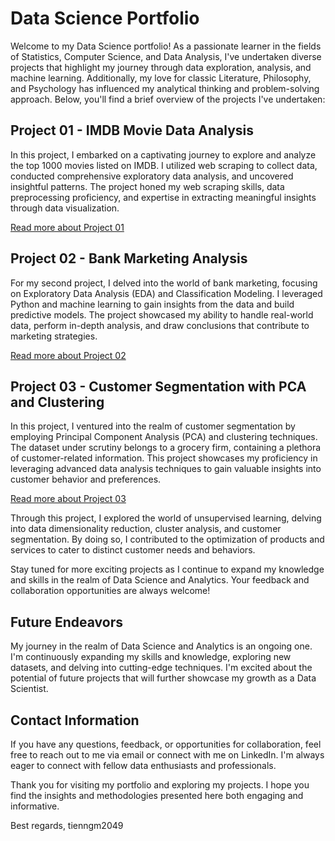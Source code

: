 # Data Science Portfolio

Welcome to my Data Science portfolio! As a passionate learner in the fields of Statistics, Computer Science, and Data Analysis, I've undertaken diverse projects that highlight my journey through data exploration, analysis, and machine learning. Additionally, my love for classic Literature, Philosophy, and Psychology has influenced my analytical thinking and problem-solving approach. Below, you'll find a brief overview of the projects I've undertaken:

## Project 01 - IMDB Movie Data Analysis

In this project, I embarked on a captivating journey to explore and analyze the top 1000 movies listed on IMDB. I utilized web scraping to collect data, conducted comprehensive exploratory data analysis, and uncovered insightful patterns. The project honed my web scraping skills, data preprocessing proficiency, and expertise in extracting meaningful insights through data visualization.

[Read more about Project 01](./Portfolio%20Project%2001%20-%20Web%20Scraping%20and%20Exploratory%20Data%20Analysis/README.md)

## Project 02 - Bank Marketing Analysis

For my second project, I delved into the world of bank marketing, focusing on Exploratory Data Analysis (EDA) and Classification Modeling. I leveraged Python and machine learning to gain insights from the data and build predictive models. The project showcased my ability to handle real-world data, perform in-depth analysis, and draw conclusions that contribute to marketing strategies.

[Read more about Project 02](./Portfolio%20Project%2002%20-%20Bank%20Marketing%20-%20Exploratory%20Data%20Analysis%2C%20and%20Classification%20Modeling/README.md)

## Project 03 - Customer Segmentation with PCA and Clustering

In this project, I ventured into the realm of customer segmentation by employing Principal Component Analysis (PCA) and clustering techniques. The dataset under scrutiny belongs to a grocery firm, containing a plethora of customer-related information. This project showcases my proficiency in leveraging advanced data analysis techniques to gain valuable insights into customer behavior and preferences.

[Read more about Project 03](https://github.com/tienngm2049/Portfolio-Projects/tree/main/Portfolio%20Project%2003%20-%20Customer%20Segmentation%20-%20PCA%20and%20Clustering)

Through this project, I explored the world of unsupervised learning, delving into data dimensionality reduction, cluster analysis, and customer segmentation. By doing so, I contributed to the optimization of products and services to cater to distinct customer needs and behaviors.

Stay tuned for more exciting projects as I continue to expand my knowledge and skills in the realm of Data Science and Analytics. Your feedback and collaboration opportunities are always welcome!

## Future Endeavors

My journey in the realm of Data Science and Analytics is an ongoing one. I'm continuously expanding my skills and knowledge, exploring new datasets, and delving into cutting-edge techniques. I'm excited about the potential of future projects that will further showcase my growth as a Data Scientist.

## Contact Information

If you have any questions, feedback, or opportunities for collaboration, feel free to reach out to me via email or connect with me on LinkedIn. I'm always eager to connect with fellow data enthusiasts and professionals.

Thank you for visiting my portfolio and exploring my projects. I hope you find the insights and methodologies presented here both engaging and informative.

Best regards,
tienngm2049
